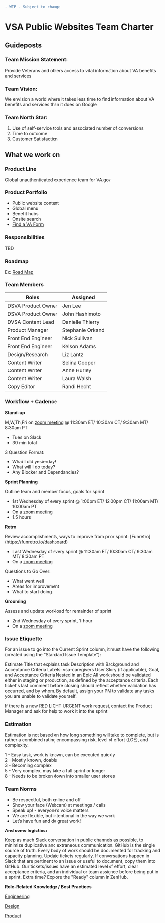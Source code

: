 ```diff
- WIP - Subject to change
```

# **VSA Public Websites Team Charter**

## Guideposts

### Team Mission Statement:
Provide Veterans and others access to vital information about VA benefits and services

### Team Vision:
We envision a world where it takes less time to find information about VA benefits and services than it does on Google

### Team North Star:
1. Use of self-service tools and associated number of conversions
2. Time to outcome
3. Customer Satisfaction

## What we work on

### **Product Line**
Global unauthenticated experience team for VA.gov

### **Product Portfolio**
  - Public website content
  - Global menu
  - Benefit hubs
  - Onsite search
  - [Find a VA Form](https://www.va.gov/find-forms)
  

### **Responsibilities**
TBD

### **Roadmap**
Ex:
[Road Map](https://github.com/department-of-veterans-affairs/va.gov-team/blob/master/products/medical-device-tool/Benefits%20and%20Memorials%202%20Road%20Map%20v3.png)

### **Team Members**

|**Roles**              |**Assigned**                        |
|-----------------------|------------------------------------|
|DSVA Product Owner     |Jen Lee                             |
|DSVA Product Owner     |John Hashimoto                      |
|DVSA Content Lead      |Danielle Thierry                    |
|Product Manager        |Stephanie Orkand                    |
|Front End Engineer     |Nick Sullivan                       |
|Front End Engineer     |Kelson Adams                        |
|Design/Research        |Liz Lantz                           |
|Content Writer         |Selina Cooper                       |
|Content Writer         |Anne Hurley                         |
|Content Writer         |Laura Walsh                         |
|Copy Editor            |Randi Hecht                         |


### **Workflow + Cadence**

**Stand-up**

M,W,Th,Fri on [zoom meeting](https://us02web.zoom.us/j/95694473204) @ 11:30am ET/ 10:30am CT/ 9:30am MT/ 8:30am PT 
* Tues on Slack
* 30 min total

3 Question Format: 
 - What I did yesterday?
 - What will I do today? 
 - Any Blocker and Dependancies?

**Sprint Planning**

Outline team and member focus, goals for sprint
* 1st Wednesday of every sprint @ 1:00pm ET/ 12:00pm CT/ 11:00am MT/ 10:00am PT
* On a [zoom meeting](https://us02web.zoom.us/j/98086497393)
* 1.5 hours

**Retro**

Review accomplishments, ways to improve from prior sprint: [Funretro] (https://funretro.io/dashboard)
* Last Wednesday of every sprint @ 11:30am ET/ 10:30am CT/ 9:30am MT/ 8:30am PT
* On a [zoom meeting](https://us02web.zoom.us/j/99104113238)

Questions to Go Over:
- What went well
- Areas for improvement
- What to start doing

**Grooming** 

Assess and update workload for remainder of sprint
* 2nd Wednesday of every sprint, 1-hour
* On a [zoom meeting](https://us02web.zoom.us/j/93282204164)

### **Issue Etiquette**

For an issue to go into the Current Sprint column, it must have the following (created using the “Standard Issue Template”):

Estimate
Title that explains task
Description with Background and Acceptance Criteria
Labels: vsa-caregivers
User Story (if applicable), Goal, and Acceptance Criteria
Nested in an Epic
All work should be validated either in staging or production, as defined by the acceptance criteria. Each ticket's last comment before closing should reflect whether validation has occurred, and by whom. By default, assign your PM to validate any tasks you are unable to validate yourself.

If there is a new RED LIGHT URGENT work request, contact the Product Manager and ask for help to work it into the sprint

### **Estimation**
Estimation is not based on how long something will take to complete, but is rather a combined rating encompassing risk, level of effort (LOE), and complexity.

1 - Easy task, work is known, can be executed quickly  
2 - Mostly known, doable   
3 - Becoming complex  
5 - Very complex, may take a full sprint or longer  
8 - Needs to be broken down into smaller user stories  

### **Team Norms**

  * Be respectful, both online and off
  * Show your face (Webcam) at meetings / calls
  * Speak up! - everyone’s voice matters
  * We are flexible, but intentional in the way we work
  * Let’s have fun and do great work!

**And some logistics:**

Keep as much Slack conversation in public channels as possible, to minimize duplicative and extraneous communication.
GitHub is the single source of truth. Every body of work should be documented for tracking and capacity planning.
Update tickets regularly. If conversations happen in Slack that are pertinent to an issue or useful to document, copy them into GitHub.
Our tickets/issues have an estimated level of effort, clear acceptance criteria, and an individual or team assignee before being put in a sprint.
Extra time? Explore the "Ready" column in ZenHub.

**Role-Related Knowledge / Best Practices**

[Engineering](https://github.com/department-of-veterans-affairs/va.gov-team/tree/master/platform/engineering)

[Design](https://github.com/department-of-veterans-affairs/va.gov-team/tree/master/platform/design)

[Product](https://github.com/department-of-veterans-affairs/va.gov-team/tree/master/platform/product-management)

